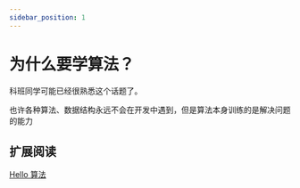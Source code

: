 ```yaml
---
sidebar_position: 1
---
```


# 为什么要学算法？

科班同学可能已经很熟悉这个话题了。

也许各种算法、数据结构永远不会在开发中遇到，但是算法本身训练的是解决问题的能力

## 扩展阅读

[Hello 算法](http://www.hello-algo.com/)
